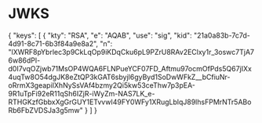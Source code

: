 # JWKS
{
    "keys": [
        {
            "kty": "RSA",
            "e": "AQAB",
            "use": "sig",
            "kid": "21a0a83b-7c7d-4d91-8c71-6b3f84a9e8a2",
            "n": "lXWRF8pYbrlec3p9CkLqOp9iKDqCku6pL9PZrU8RAv2EClxy1r_3oswc7TjA76w86dPl-d0I7vqOZjwb71MsOP4WQA6FLNPueYCF07FD_Aftmu97ocmOfPds5Q67jIXx4uqTw8O54dgJK8eZtQP3kGAT6sbyjl6gyByd1SoDwWFkZ__bCfiuNr-oRrmX3geapiIXhNySsVAf4bzmy2Qi5kw53ceThw7p3pEA-9R1uTpFi92eR11qSh6IZjR-iWyZm-NAS7LK_e-RTHGKzfGbbxXgGrGUY1ETvvwI49FY0WFy1XRugLblqJ89lhsFPMrNTr5ABoRb6FbZVDSJa3g5mw"
        }
    ]
}
